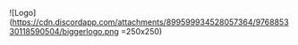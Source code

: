 ![Logo](https://cdn.discordapp.com/attachments/899599934528057364/976885330118590504/biggerlogo.png =250x250)
